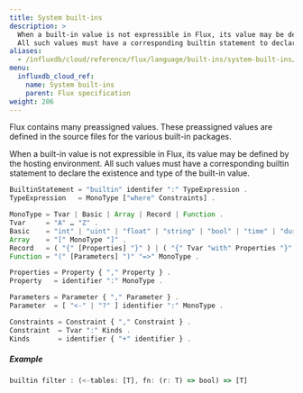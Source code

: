 ```yaml
---
title: System built-ins
description: >
  When a built-in value is not expressible in Flux, its value may be defined by the hosting environment.
  All such values must have a corresponding builtin statement to declare the existence and type of the built-in value.
aliases:
  - /influxdb/cloud/reference/flux/language/built-ins/system-built-ins/
menu:
  influxdb_cloud_ref:
    name: System built-ins
    parent: Flux specification
weight: 206
---
```


Flux contains many preassigned values. These preassigned values are defined in the source files for the various built-in packages.

When a built-in value is not expressible in Flux, its value may be defined by the hosting environment.
All such values must have a corresponding builtin statement to declare the existence and type of the built-in value.

```js
BuiltinStatement = "builtin" identifer ":" TypeExpression .
TypeExpression   = MonoType ["where" Constraints] .

MonoType = Tvar | Basic | Array | Record | Function .
Tvar     = "A" … "Z" .
Basic    = "int" | "uint" | "float" | "string" | "bool" | "time" | "duration" | "bytes" | "regexp" .
Array    = "[" MonoType "]" .
Record   = ( "{" [Properties] "}" ) | ( "{" Tvar "with" Properties "}" ) .
Function = "(" [Parameters] ")" "=>" MonoType .

Properties = Property { "," Property } .
Property   = identifier ":" MonoType .

Parameters = Parameter { "," Parameter } .
Parameter  = [ "<-" | "?" ] identifier ":" MonoType .

Constraints = Constraint { "," Constraint } .
Constraint  = Tvar ":" Kinds .
Kinds       = identifier { "+" identifier } .
```

##### Example

```js
builtin filter : (<-tables: [T], fn: (r: T) => bool) => [T]
```
